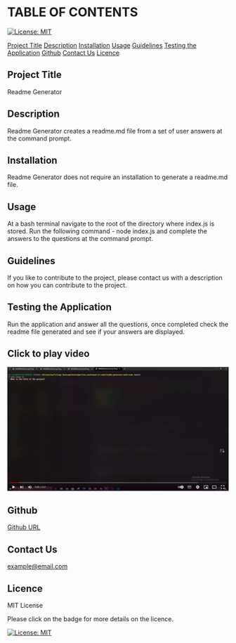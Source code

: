 # TABLE OF CONTENTS

[![License: MIT](https://img.shields.io/badge/License-MIT-yellow.svg)](https://opensource.org/licenses/MIT)

[Project Title](#project-title)
[Description](#description)
[Installation](#installation)
[Usage](#usage)
[Guidelines](#guidelines)
[Testing the Application](#testing-the-application)
[Github](#github)
[Contact Us](#contact-us)
[Licence](#licence)

## Project Title

Readme Generator

## Description

Readme Generator creates a readme.md file from a set of user answers at the command prompt.

## Installation

Readme Generator does not require an installation to generate a readme.md file.

## Usage

At a bash terminal navigate to the root of the directory where index.js is stored. Run the following command - node index.js and complete the answers to the questions at the command prompt.

## Guidelines

If you like to contribute to the project, please contact us with a description on how you can contribute to the project.

## Testing the Application

Run the application and answer all the questions, once completed check the readme file generated and see if your answers are displayed.

## Click to play video

[![Application test video](./youtube-thumbnail.JPG)](https://youtu.be/HzR0bAmvrjM "Readme Generator video")

## Github

[Github URL](https://github.com/Sho-ayb?tab=repositories)

## Contact Us

example@email.com

## Licence

MIT License

Please click on the badge for more details on the licence.

[![License: MIT](https://img.shields.io/badge/License-MIT-yellow.svg)](https://opensource.org/licenses/MIT)
